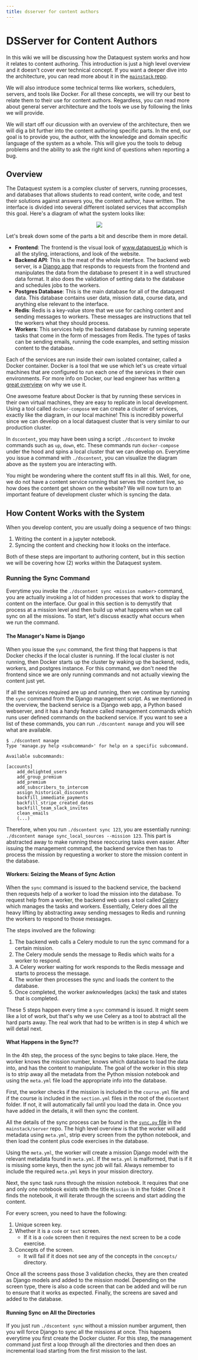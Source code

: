 ```yaml
---
title: dsserver for content authors
---
```


# DSServer for Content Authors

In this wiki we will be discussing how the Dataquest system works and how
it relates to content authoring. This introduction is just a high level overview
and it doesn't cover ever technical concept. If you want a deeper dive into the
architecture, you can read more about it in the [`mainstack` repo](https://gitlab.dataquest.io/dataquestio/mainstack/).

We will also introduce some technical terms like workers, schedulers, servers,
and tools like Docker. For all these concepts, we will try our best to relate them
to their use for content authors. Regardless, you can read more about general server
architecture and the tools we use by following the links we will provide.

We will start off our dicussion with an overview of the architecture, then we will
dig a bit further into the content authoring specific parts. In the end, our
goal is to provide you, the author, with the knowledge and domain specific language
of the system as a whole. This will give you the tools to debug problems and the
ability to ask the right kind of questions when reporting a bug.

## Overview

The Dataquest system is a complex cluster of servers, running processes, and databases that
allows students to read content, write code, and test their solutions against answers
you, the content author, have written. The interface is divided into several different
isolated services that accomplish this goal. Here's a diagram of what the system
looks like:

<p align="center">
<img src="../images/system_architecture.svg">
</p>

Let's break down some of the parts a bit and describe them in more detail.

* **Frontend**: The frontend is the visual look of www.dataquest.io which is all the styling, interactions, and look of the website.
* **Backend API**: This is the meat of the whole interface. The backend web server, is a [Django app](https://www.djangoproject.com/) that responds to requests from the frontend and manipulates the data from the database to present it in a well structured data format. It also does the validation of setting data to the database and schedules jobs to the workers.
* **Postgres Database**: This is the main database for all of the dataquest data. This database contains user data, mission data, course data, and anything else relevant to the interface.
* **Redis**: Redis is a key-value store that we use for caching content and sending messages to workers. These messages are instructions that tell the workers what they should process.
* **Workers**: This services help the backend database by running seperate tasks that come in the form of messages from Redis. The types of tasks can be sending emails, running the code examples, and setting mission content to the database.

Each of the services are run inside their own isolated container, called a Docker container. Docker is a tool that we use which let's us create virtual machines that are configured to run each one of the services in their own environments. For more info on Docker, our lead engineer has written [a great overview](https://docs.google.com/document/d/1EbvCTpFZD_VLuIXfOBOyxSU3X3XbD-dczmG9SOT1TNU) on why we use it.

One awesome feature about Docker is that by running these services in their own virtual machines, they are easy to replicate in local development. Using a tool called `docker-compose` we can create a cluster of services, exactly like the diagram, in our local machine! This is incredibly powerful since we can develop on a local dataquest cluster that is very similar to our production cluster.

In `dscontent`, you may have been using a script `./dscontent` to invoke commands such as `up`, `down`, etc. These commands run `docker-compose` under the hood and spins a local cluster that we can develop on. Everytime you issue a command with `./dscontent`, you can visualize the diagram above as the system you are interacting with.

You might be wondering where the content stuff fits in all this. Well, for one, we do not have a content service running that serves the content live, so how does the content get shown on the website? We will now turn to an important feature of development cluster which is syncing the data.

## How Content Works with the System

When you develop content, you are usually doing a sequence of two things:

1. Writing the content in a jupyter notebook.
2. Syncing the content and checking how it looks on the interface.

Both of these steps are important to authoring content, but in this section we will be covering how (2) works within the Dataquest system.

### Running the Sync Command

Everytime you invoke the `./dscontent sync <mission number>` command, you are actually invoking a lot of hidden processes that work to display the content on the interface. Our goal in this section is to demystify that process at a mission level and then build up what happens when we call sync on all the missions. To start, let's discuss exactly what occurs when we run the command.

#### The Manager's Name is Django

When you issue the `sync` command, the first thing that happens is that Docker checks if the local cluster is running. If the local cluster is not running, then Docker starts up the cluster by waking up the backend, redis, workers, and postgres instance. For this command, we don't need the frontend since we are only running commands and not actually viewing the content just yet.

If all the services required are up and running, then we continue by running the `sync` command from the Django management script. As we mentioned in the overview, the backend service is a Django web app, a Python based webserver, and it has a handy feature called management commands which runs user defined commands on the backend service. If you want to see a list of these commands, you can run `./dscontent manage` and you will see what are available.

```shell
$ ./dscontent manage
Type 'manage.py help <subcommand>' for help on a specific subcommand.

Available subcommands:

[accounts]
    add_delighted_users
    add_group_premium
    add_premium
    add_subscribers_to_intercom
    assign_historical_discounts
    backfill_immediate_payments
    backfill_stripe_created_dates
    backfill_team_slack_invites
    clean_emails
    (...)
```

Therefore, when you run `./dscontent sync 123`, you are essentially running: `./dscontent manage sync_local_sources --mission 123`. This part is abstracted away to make running these reoccuring tasks even easier. After issuing the management command, the backend service then has to process the mission by requesting a worker to store the mission content in the database.

#### Workers: Seizing the Means of Sync Action

When the `sync` command is issued to the backend service, the backend then requests help of a worker to load the mission into the database. To request help from a worker, the backend web uses a tool called [Celery](http://www.celeryproject.org/) which manages the tasks and workers. Essentially, Celery does all the heavy lifting by abstracting away sending messages to Redis and running the workers to respond to those messages.

The steps involved are the following:
1. The backend web calls a Celery module to run the sync command for a certain mission.
2. The Celery module sends the message to Redis which waits for a worker to respond.
3. A Celery worker waiting for work responds to the Redis message and starts to process the message.
4. The worker then processes the sync and loads the content to the database.
5. Once completed, the worker awknowledges (acks) the task and states that is completed.

These 5 steps happen every time a `sync` command is issued. It might seem like a lot of work, but that's why we use Celery as a tool to abstract all the hard parts away. The real work that had to be written is in step 4 which we will detail next.

#### What Happens in the Sync??

In the 4th step, the process of the sync begins to take place. Here, the worker knows the mission number, knows which database to load the data into, and has the content to manipulate. The goal of the worker in this step is to strip away all the metadata from the Python mission notebook and using the `meta.yml` file load the appropriate info into the database.

First, the worker checks if the mission is included in the `course.yml` file and if the course is included in the `section.yml` files in the root of the `dscontent` folder. If not, it will automatically fail until you load the data in. Once you have added in the details, it will then sync the content.

All the details of the sync process can be found in the [`sync.py` file](https://gitlab.dataquest.io/dataquestio/mainstack/blob/master/server/missions/sync/__init__.py) in the `mainstack/server` repo. The high level overview is that the worker will add metadata using `meta.yml`, strip every screen from the python notebook, and then load the content plus code exercises in the database.

Using the `meta.yml`, the worker will create a mission Django model with the relevant metadata found in `meta.yml`. If the `meta.yml` is malformed, that is if it is missing some keys, then the sync job will fail. Always remember to include the required `meta.yml` keys in your mission directory.

Next, the sync task runs through the mission notebook. It requires that one and only one notebook exists with the title `Mission` is in the folder. Once it finds the notebook, it will iterate through the screens and start adding the content.

For every screen, you need to have the following:
1. Unique screen key.
2. Whether it is a `code` or `text` screen.
    * If it is a `code` screen then it requires the next screen to be a code exercise.
3. Concepts of the screen.
    * It will fail if it does not see any of the concepts in the `concepts/` directory.

Once all the screens pass those 3 validation checks, they are then created as Django models and added to the mission model. Depending on the screen type, there is also a code screen that can be added and will be run to ensure that it works as expected. Finally, the screens are saved and added to the database.

#### Running Sync on All the Directories

If you just run `./dscontent sync` without a mission number argument, then you will force Django to sync all the missions at once. This happens everytime you first create the Docker cluster. For this step, the management command just first a loop through all the directories and then does an incremental load starting from the first mission to the last.